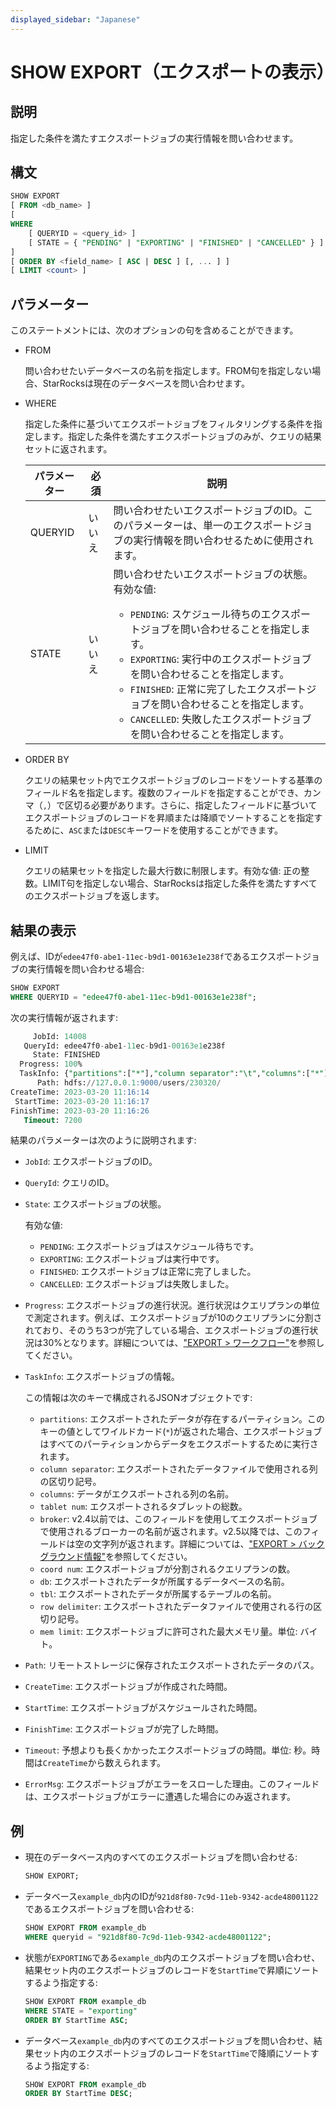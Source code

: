 ```yaml
---
displayed_sidebar: "Japanese"
---
```


# SHOW EXPORT（エクスポートの表示）

## 説明

指定した条件を満たすエクスポートジョブの実行情報を問い合わせます。

## 構文

```SQL
SHOW EXPORT
[ FROM <db_name> ]
[
WHERE
    [ QUERYID = <query_id> ]
    [ STATE = { "PENDING" | "EXPORTING" | "FINISHED" | "CANCELLED" } ]
]
[ ORDER BY <field_name> [ ASC | DESC ] [, ... ] ]
[ LIMIT <count> ]
```

## パラメーター

このステートメントには、次のオプションの句を含めることができます。

- FROM

  問い合わせたいデータベースの名前を指定します。FROM句を指定しない場合、StarRocksは現在のデータベースを問い合わせます。

- WHERE

  指定した条件に基づいてエクスポートジョブをフィルタリングする条件を指定します。指定した条件を満たすエクスポートジョブのみが、クエリの結果セットに返されます。

  | **パラメーター** | **必須** | **説明**                                              |
  | ------------- | ------------ | ------------------------------------------------------------ |
  | QUERYID       | いいえ           | 問い合わせたいエクスポートジョブのID。このパラメーターは、単一のエクスポートジョブの実行情報を問い合わせるために使用されます。 |
  | STATE         | いいえ           | 問い合わせたいエクスポートジョブの状態。有効な値:<ul><li>`PENDING`: スケジュール待ちのエクスポートジョブを問い合わせることを指定します。</li><li>`EXPORTING`: 実行中のエクスポートジョブを問い合わせることを指定します。</li><li>`FINISHED`: 正常に完了したエクスポートジョブを問い合わせることを指定します。</li><li>`CANCELLED`: 失敗したエクスポートジョブを問い合わせることを指定します。</li></ul> |

- ORDER BY

  クエリの結果セット内でエクスポートジョブのレコードをソートする基準のフィールド名を指定します。複数のフィールドを指定することができ、カンマ（`,`）で区切る必要があります。さらに、指定したフィールドに基づいてエクスポートジョブのレコードを昇順または降順でソートすることを指定するために、`ASC`または`DESC`キーワードを使用することができます。

- LIMIT

  クエリの結果セットを指定した最大行数に制限します。有効な値: 正の整数。LIMIT句を指定しない場合、StarRocksは指定した条件を満たすすべてのエクスポートジョブを返します。

## 結果の表示

例えば、IDが`edee47f0-abe1-11ec-b9d1-00163e1e238f`であるエクスポートジョブの実行情報を問い合わせる場合:

```SQL
SHOW EXPORT
WHERE QUERYID = "edee47f0-abe1-11ec-b9d1-00163e1e238f";
```

次の実行情報が返されます:

```SQL
     JobId: 14008
   QueryId: edee47f0-abe1-11ec-b9d1-00163e1e238f
     State: FINISHED
  Progress: 100%
  TaskInfo: {"partitions":["*"],"column separator":"\t","columns":["*"],"tablet num":10,"broker":"","coord num":1,"db":"db0","tbl":"tbl_simple","row delimiter":"\n","mem limit":2147483648}
      Path: hdfs://127.0.0.1:9000/users/230320/
CreateTime: 2023-03-20 11:16:14
 StartTime: 2023-03-20 11:16:17
FinishTime: 2023-03-20 11:16:26
   Timeout: 7200
```

結果のパラメーターは次のように説明されます:

- `JobId`: エクスポートジョブのID。
- `QueryId`: クエリのID。
- `State`: エクスポートジョブの状態。

  有効な値:

  - `PENDING`: エクスポートジョブはスケジュール待ちです。
  - `EXPORTING`: エクスポートジョブは実行中です。
  - `FINISHED`: エクスポートジョブは正常に完了しました。
  - `CANCELLED`: エクスポートジョブは失敗しました。

- `Progress`: エクスポートジョブの進行状況。進行状況はクエリプランの単位で測定されます。例えば、エクスポートジョブが10のクエリプランに分割されており、そのうち3つが完了している場合、エクスポートジョブの進行状況は30%となります。詳細については、["EXPORT > ワークフロー"](../../../unloading/Export.md#workflow)を参照してください。
- `TaskInfo`: エクスポートジョブの情報。

  この情報は次のキーで構成されるJSONオブジェクトです:

  - `partitions`: エクスポートされたデータが存在するパーティション。このキーの値としてワイルドカード(`*`)が返された場合、エクスポートジョブはすべてのパーティションからデータをエクスポートするために実行されます。
  - `column separator`: エクスポートされたデータファイルで使用される列の区切り記号。
  - `columns`: データがエクスポートされる列の名前。
  - `tablet num`: エクスポートされるタブレットの総数。
  - `broker`: v2.4以前では、このフィールドを使用してエクスポートジョブで使用されるブローカーの名前が返されます。v2.5以降では、このフィールドは空の文字列が返されます。詳細については、["EXPORT > バックグラウンド情報"](../../../unloading/Export.md#background-information)を参照してください。
  - `coord num`: エクスポートジョブが分割されるクエリプランの数。
  - `db`: エクスポートされたデータが所属するデータベースの名前。
  - `tbl`: エクスポートされたデータが所属するテーブルの名前。
  - `row delimiter`: エクスポートされたデータファイルで使用される行の区切り記号。
  - `mem limit`: エクスポートジョブに許可された最大メモリ量。単位: バイト。

- `Path`: リモートストレージに保存されたエクスポートされたデータのパス。
- `CreateTime`: エクスポートジョブが作成された時間。
- `StartTime`: エクスポートジョブがスケジュールされた時間。
- `FinishTime`: エクスポートジョブが完了した時間。
- `Timeout`: 予想よりも長くかかったエクスポートジョブの時間。単位: 秒。時間は`CreateTime`から数えられます。
- `ErrorMsg`: エクスポートジョブがエラーをスローした理由。このフィールドは、エクスポートジョブがエラーに遭遇した場合にのみ返されます。

## 例

- 現在のデータベース内のすべてのエクスポートジョブを問い合わせる:

  ```SQL
  SHOW EXPORT;
  ```

- データベース`example_db`内のIDが`921d8f80-7c9d-11eb-9342-acde48001122`であるエクスポートジョブを問い合わせる:

  ```SQL
  SHOW EXPORT FROM example_db
  WHERE queryid = "921d8f80-7c9d-11eb-9342-acde48001122";
  ```

- 状態が`EXPORTING`である`example_db`内のエクスポートジョブを問い合わせ、結果セット内のエクスポートジョブのレコードを`StartTime`で昇順にソートするよう指定する:

  ```SQL
  SHOW EXPORT FROM example_db
  WHERE STATE = "exporting"
  ORDER BY StartTime ASC;
  ```

- データベース`example_db`内のすべてのエクスポートジョブを問い合わせ、結果セット内のエクスポートジョブのレコードを`StartTime`で降順にソートするよう指定する:

  ```SQL
  SHOW EXPORT FROM example_db
  ORDER BY StartTime DESC;
  ```
